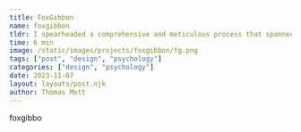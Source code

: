 ```yaml
---
title: FoxGibbon
name: foxgibbon
tldr: I spearheaded a comprehensive and meticulous process that spanned over two years.
time: 6 min
image: /static/images/projects/foxgibbon/fg.png
tags: ["post", "design", "psychology"]
categories: ["design", "psychology"]
date: 2023-11-07
layout: layouts/post.njk
author: Thomas Mott
---
```


foxgibbo
